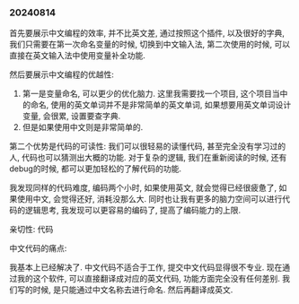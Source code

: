 ### 20240814

首先要展示中文编程的效率, 并不比英文差, 通过按照这个插件, 以及很好的字典, 
我们只需要在第一次命名变量的时候, 切换到中文输入法, 第二次使用的时候, 可以直接在英文输入法中使用变量补全功能.

然后要展示中文编程的优越性: 
1. 第一是变量命名, 可以更少的优化脑力.
这里我需要找一个项目, 这个项目当中的命名, 使用的英文单词并不是非常简单的英文单词, 如果想要用英文单词设计变量, 
会很累, 设置要查字典.
2. 但是如果使用中文则是非常简单的.

第二个优势是代码的可读性: 我们可以很轻易的读懂代码, 甚至完全没有学习过的人, 代码也可以猜测出大概的功能.
对于复杂的逻辑, 我们在重新阅读的时候, 还有debug的时候, 都可以更加轻松的了解代码的功能.

我发现同样的代码难度, 编码两个小时, 如果使用英文, 就会觉得已经很疲惫了, 如果使用中文, 会觉得还好, 消耗没那么大.
同时也让我有更多的脑力空间可以进行代码的逻辑思考, 我发现可以更容易的编码了, 提高了编码能力的上限.


亲切性: 代码

中文代码的痛点: 

我基本上已经解决了.
中文代码不适合于工作, 提交中文代码显得很不专业.
现在通过我的这个软件, 可以直接翻译成对应的英文代码, 功能方面完全没有任何差别.
我们写的时候, 是只能通过中文名称去进行命名.
然后再翻译成英文.









